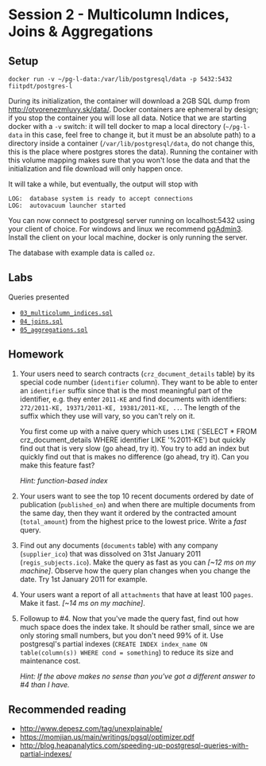 # Session 2 - Multicolumn Indices, Joins & Aggregations

## Setup

````
docker run -v ~/pg-l-data:/var/lib/postgresql/data -p 5432:5432 fiitpdt/postgres-l
````

During its initialization, the container will download a 2GB SQL dump from
http://otvorenezmluvy.sk/data/. Docker containers are ephemeral by design; if
you stop the container you will lose all data. Notice that we are starting
docker with a `-v` switch: it will tell docker to map a local directory
(`~/pg-l-data` in this case, feel free to change it, but it must be an absolute
path) to a directory inside a container (`/var/lib/postgresql/data`, do not
change this, this is the place where postgres stores the data). Running the
container with this volume mapping makes sure that you won't lose the data and
that the initialization and file download will only happen once.

It will take a while, but eventually, the output will stop with

````
LOG:  database system is ready to accept connections
LOG:  autovacuum launcher started
````

You can now connect to postgresql server running on localhost:5432 using your client of choice. For windows and linux we recommend [pgAdmin3](http://www.pgadmin.org/download/windows.php). Install the client on your local machine, docker is only running the server.

The database with example data is called `oz`.

## Labs

Queries presented
- [`03_multicolumn_indices.sql`](03_multicolumn_indices.sql)
- [`04_joins.sql`](04_joins.sql)
- [`05_aggregations.sql`](05_aggregations.sql)

## Homework

1. Your users need to search contracts (`crz_document_details` table) by its
   special code number (`identifier` column). They want to be able to enter an
   `identifier` suffix since that is the most meaningful part of the
   identifier, e.g. they enter `2011-KE` and find documents with identifiers:
   `272/2011-KE, 19371/2011-KE, 19381/2011-KE, ..`. The length of the suffix
   which they use will vary, so you can't rely on it.

   You first come up with a naive query which uses `LIKE` (`SELECT * FROM
   crz_document_details WHERE identifier LIKE '%2011-KE') but quickly find out
   that is very slow (go ahead, try it). You try to add an index but quickly
   find out that is makes no difference (go ahead, try it). Can you make this
   feature fast?

   *Hint: function-based index*

2. Your users want to see the top 10 recent documents ordered by date of
   publication (`published_on`) and when there are multiple documents from the
   same day, then they want it ordered by the contracted amount
   (`total_amount`) from the highest price to the lowest price. Write a *fast*
   query.

3. Find out any documents (`documents` table) with any company
   (`supplier_ico`) that was dissolved on 31st January 2011
   (`regis_subjects.ico`). Make the query as fast as you can *[~12 ms on my
   machine]*. Observe how the query plan changes when you change the date. Try
   1st January 2011 for example.

4. Your users want a report of all `attachments` that have at least 100
   `pages`. Make it fast. *[~14 ms on my machine]*.

5. Followup to #4. Now that you've made the query fast, find out how much space
   does the index take. It should be rather small, since we are only storing small
   numbers, but you don't need 99% of it. Use postgresql's partial indexes
   (`CREATE INDEX index_name ON table(column(s)) WHERE cond = something`) to
   reduce its size and maintenance cost.

   *Hint: If the above makes no sense than you've got a different answer to #4
   than I have.*

## Recommended reading

- http://www.depesz.com/tag/unexplainable/
- https://momjian.us/main/writings/pgsql/optimizer.pdf
- http://blog.heapanalytics.com/speeding-up-postgresql-queries-with-partial-indexes/

